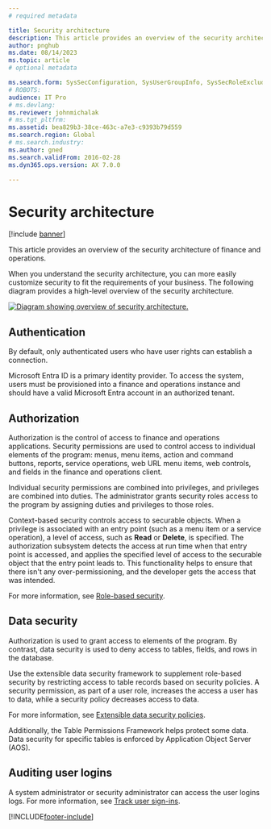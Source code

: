 ```yaml
---
# required metadata

title: Security architecture
description: This article provides an overview of the security architecture of finance and operations.
author: pnghub 
ms.date: 08/14/2023
ms.topic: article
# optional metadata

ms.search.form: SysSecConfiguration, SysUserGroupInfo, SysSecRoleExcludeUsers
# ROBOTS: 
audience: IT Pro
# ms.devlang: 
ms.reviewer: johnmichalak
# ms.tgt_pltfrm: 
ms.assetid: bea829b3-38ce-463c-a7e3-c9393b79d559
ms.search.region: Global
# ms.search.industry: 
ms.author: gned
ms.search.validFrom: 2016-02-28
ms.dyn365.ops.version: AX 7.0.0

---
```


# Security architecture
[!include [banner](../includes/banner.md)]

This article provides an overview of the security architecture of finance and operations.

When you understand the security architecture, you can more easily customize security to fit the requirements of your business. The following diagram provides a high-level overview of the security architecture. 

[![Diagram showing overview of security architecture.](./media/security-architecture.png)](./media/security-architecture.png)

## Authentication
By default, only authenticated users who have user rights can establish a connection. 

Microsoft Entra ID is a primary identity provider. To access the system, users must be provisioned into a finance and operations instance and should have a valid Microsoft Entra account in an authorized tenant.

## Authorization
Authorization is the control of access to finance and operations applications. Security permissions are used to control access to individual elements of the program: menus, menu items, action and command buttons, reports, service operations, web URL menu items, web controls, and fields in the finance and operations client. 

Individual security permissions are combined into privileges, and privileges are combined into duties. The administrator grants security roles access to the program by assigning duties and privileges to those roles. 

Context-based security controls access to securable objects. When a privilege is associated with an entry point (such as a menu item or a service operation), a level of access, such as **Read** or **Delete**, is specified. The authorization subsystem detects the access at run time when that entry point is accessed, and applies the specified level of access to the securable object that the entry point leads to. This functionality helps to ensure that there isn't any over-permissioning, and the developer gets the access that was intended. 

For more information, see [Role-based security](role-based-security.md).

## Data security
Authorization is used to grant access to elements of the program. By contrast, data security is used to deny access to tables, fields, and rows in the database.

Use the extensible data security framework to supplement role-based security by restricting access to table records based on security policies. A security permission, as part of a user role, increases the access a user has to data, while a security policy decreases access to data.

For more information, see [Extensible data security policies](extensible-data-security-policies.md).

Additionally, the Table Permissions Framework helps protect some data. Data security for specific tables is enforced by Application Object Server (AOS).

## Auditing user logins
A system administrator or security administrator can access the user logins logs. For more information, see [Track user sign-ins](../lifecycle-services/user-logins.md).


[!INCLUDE[footer-include](../../../includes/footer-banner.md)]